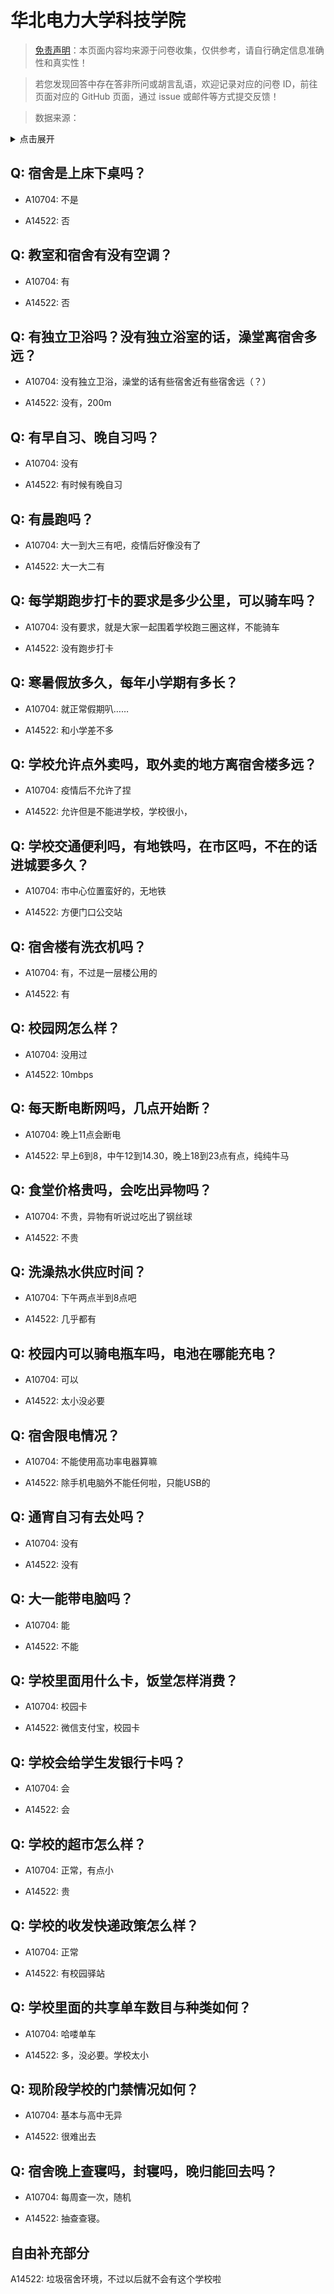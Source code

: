 # 华北电力大学科技学院

> [免责声明](https://colleges.chat/#_3)：本页面内容均来源于问卷收集，仅供参考，请自行确定信息准确性和真实性！

> 若您发现回答中存在答非所问或胡言乱语，欢迎记录对应的问卷 ID，前往页面对应的 GitHub 页面，通过 issue 或邮件等方式提交反馈！

> 数据来源：

<details><summary>点击展开</summary>
<ul>
<li>A10704: 匿名 (2022 年 06 月)</li>
<li>A14522: 匿名 (2022 年 07 月)</li>
</ul>
</details>

## Q: 宿舍是上床下桌吗？

- A10704: 不是

- A14522: 否

## Q: 教室和宿舍有没有空调？

- A10704: 有

- A14522: 否

## Q: 有独立卫浴吗？没有独立浴室的话，澡堂离宿舍多远？

- A10704: 没有独立卫浴，澡堂的话有些宿舍近有些宿舍远（？）

- A14522: 没有，200m

## Q: 有早自习、晚自习吗？

- A10704: 没有

- A14522: 有时候有晚自习

## Q: 有晨跑吗？

- A10704: 大一到大三有吧，疫情后好像没有了

- A14522: 大一大二有

## Q: 每学期跑步打卡的要求是多少公里，可以骑车吗？

- A10704: 没有要求，就是大家一起围着学校跑三圈这样，不能骑车

- A14522: 没有跑步打卡

## Q: 寒暑假放多久，每年小学期有多长？

- A10704: 就正常假期叭……

- A14522: 和小学差不多

## Q: 学校允许点外卖吗，取外卖的地方离宿舍楼多远？

- A10704: 疫情后不允许了捏

- A14522: 允许但是不能进学校，学校很小，

## Q: 学校交通便利吗，有地铁吗，在市区吗，不在的话进城要多久？

- A10704: 市中心位置蛮好的，无地铁

- A14522: 方便门口公交站

## Q: 宿舍楼有洗衣机吗？

- A10704: 有，不过是一层楼公用的

- A14522: 有

## Q: 校园网怎么样？

- A10704: 没用过

- A14522: 10mbps

## Q: 每天断电断网吗，几点开始断？

- A10704: 晚上11点会断电

- A14522: 早上6到8，中午12到14.30，晚上18到23点有点，纯纯牛马

## Q: 食堂价格贵吗，会吃出异物吗？

- A10704: 不贵，异物有听说过吃出了钢丝球

- A14522: 不贵

## Q: 洗澡热水供应时间？

- A10704: 下午两点半到8点吧

- A14522: 几乎都有

## Q: 校园内可以骑电瓶车吗，电池在哪能充电？

- A10704: 可以

- A14522: 太小没必要

## Q: 宿舍限电情况？

- A10704: 不能使用高功率电器算嘛

- A14522: 除手机电脑外不能任何啦，只能USB的

## Q: 通宵自习有去处吗？

- A10704: 没有

- A14522: 没有

## Q: 大一能带电脑吗？

- A10704: 能

- A14522: 不能

## Q: 学校里面用什么卡，饭堂怎样消费？

- A10704: 校园卡

- A14522: 微信支付宝，校园卡

## Q: 学校会给学生发银行卡吗？

- A10704: 会

- A14522: 会

## Q: 学校的超市怎么样？

- A10704: 正常，有点小

- A14522: 贵

## Q: 学校的收发快递政策怎么样？

- A10704: 正常

- A14522: 有校园驿站

## Q: 学校里面的共享单车数目与种类如何？

- A10704: 哈喽单车

- A14522: 多，没必要。学校太小

## Q: 现阶段学校的门禁情况如何？

- A10704: 基本与高中无异

- A14522: 很难出去

## Q: 宿舍晚上查寝吗，封寝吗，晚归能回去吗？

- A10704: 每周查一次，随机

- A14522: 抽查查寝。

## 自由补充部分

A14522: 垃圾宿舍环境，不过以后就不会有这个学校啦